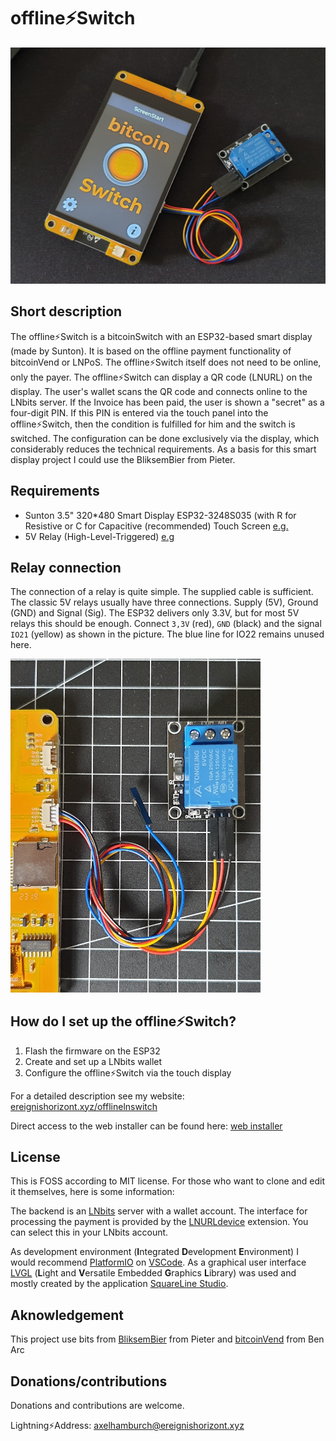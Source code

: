 # offline⚡️Switch

<!--- ![offline⚡️Switch](./doc/main.jpg)--->

<img src="./doc/main.jpg" width="700">

## Short description

The offline⚡️Switch is a bitcoinSwitch with an ESP32-based smart display (made by Sunton). It is based on the offline payment functionality of bitcoinVend or LNPoS. The offline⚡️Switch itself does not need to be online, only the payer. The offline⚡️Switch can display a QR code (LNURL) on the display. The user's wallet scans the QR code and connects online to the LNbits server. If the Invoice has been paid, the user is shown a "secret" as a four-digit PIN. If this PIN is entered via the touch panel into the offline⚡️Switch, then the condition is fulfilled for him and the switch is switched. The configuration can be done exclusively via the display, which considerably reduces the technical requirements. As a basis for this smart display project I could use the BliksemBier from Pieter.

## Requirements

- Sunton 3.5" 320\*480 Smart Display ESP32-3248S035 (with R for Resistive or C for Capacitive (recommended) Touch Screen [e.g.](https://de.aliexpress.com/item/1005004632953455.html)
- 5V Relay (High-Level-Triggered) [e.g](https://www.az-delivery.de/products/relais-modul)

## Relay connection

The connection of a relay is quite simple. The supplied cable is sufficient. The classic 5V relays usually have three connections. Supply (5V), Ground (GND) and Signal (Sig). The ESP32 delivers only 3.3V, but for most 5V relays this should be enough. Connect `3,3V` (red), `GND` (black) and the signal `IO21` (yellow) as shown in the picture. The blue line for IO22 remains unused here.

<img src="./doc/relay.jpg" width="400">

## How do I set up the offline⚡️Switch?

1. Flash the firmware on the ESP32
2. Create and set up a LNbits wallet
3. Configure the offline⚡️Switch via the touch display

For a detailed description see my website: [ereignishorizont.xyz/offlinelnswitch](https://ereignishorizont.xyz/offlinelnswitch/en/)

Direct access to the web installer can be found here: [web installer](https://ereignishorizont.xyz/installer/offlineLNSwitch/index.html)

## License

This is FOSS according to MIT license. For those who want to clone and edit it themselves, here is some information:

The backend is an [LNbits](https://lnbits.com/) server with a wallet account. The interface for processing the payment is provided by the [LNURLdevice](https://github.com/lnbits/lnurldevice) extension. You can select this in your LNbits account.

As development environment (**I**ntegrated **D**evelopment **E**nvironment) I would recommend [PlatformIO](https://platformio.org/platformio-ide) on [VSCode](https://code.visualstudio.com/). As a graphical user interface [LVGL](https://lvgl.io/) (**L**ight and **V**ersatile Embedded **G**raphics **L**ibrary) was used and mostly created by the application [SquareLine Studio](https://squareline.io/).

## Aknowledgement

This project use bits from
[BliksemBier](https://github.com/pieterjm/BliksemBier) from Pieter and
[bitcoinVend](https://github.com/arcbtc/bitcoinVend) from Ben Arc

## Donations/contributions

Donations and contributions are welcome.

Lightning⚡Address: <axelhamburch@ereignishorizont.xyz>
